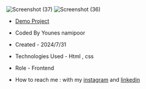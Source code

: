 ![Screenshot (37)](https://github.com/user-attachments/assets/8d89761a-0894-4952-9b00-e30a9bb8cb28)
![Screenshot (36)](https://github.com/user-attachments/assets/5c496097-6f84-496e-9729-ac893d730a27)


- [Demo Project](https://younes-namipoor.github.io/lidbar-js-menu/)

- Coded By Younes namipoor

- Created - 2024/7/31

- Technologies Used - Html , css

- Role - Frontend

- How to reach me : with my [instagram](https://www.instagram.com/younes.namipoor) and [linkedin](https://www.linkedin.com/in/younes-namipoor)
